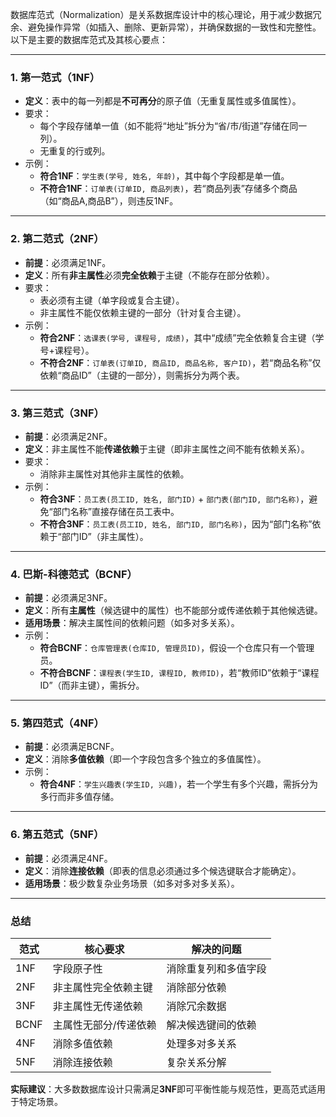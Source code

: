 数据库范式（Normalization）是关系数据库设计中的核心理论，用于减少数据冗余、避免操作异常（如插入、删除、更新异常），并确保数据的一致性和完整性。以下是主要的数据库范式及其核心要点：

------

### **1. 第一范式（1NF）**

- **定义**：表中的每一列都是**不可再分**的原子值（无重复属性或多值属性）。
- 要求：
  - 每个字段存储单一值（如不能将“地址”拆分为“省/市/街道”存储在同一列）。
  - 无重复的行或列。
- 示例：
  - **符合1NF**：`学生表(学号, 姓名, 年龄)`，其中每个字段都是单一值。
  - **不符合1NF**：`订单表(订单ID, 商品列表)`，若“商品列表”存储多个商品（如“商品A,商品B”），则违反1NF。

------

### **2. 第二范式（2NF）**

- **前提**：必须满足1NF。
- **定义**：所有**非主属性**必须**完全依赖**于主键（不能存在部分依赖）。
- 要求：
  - 表必须有主键（单字段或复合主键）。
  - 非主属性不能仅依赖主键的一部分（针对复合主键）。
- 示例：
  - **符合2NF**：`选课表(学号, 课程号, 成绩)`，其中“成绩”完全依赖复合主键（学号+课程号）。
  - **不符合2NF**：`订单表(订单ID, 商品ID, 商品名称, 客户ID)`，若“商品名称”仅依赖“商品ID”（主键的一部分），则需拆分为两个表。

------

### **3. 第三范式（3NF）**

- **前提**：必须满足2NF。
- **定义**：非主属性不能**传递依赖**于主键（即非主属性之间不能有依赖关系）。
- 要求：
  - 消除非主属性对其他非主属性的依赖。
- 示例：
  - **符合3NF**：`员工表(员工ID, 姓名, 部门ID)` + `部门表(部门ID, 部门名称)`，避免“部门名称”直接存储在员工表中。
  - **不符合3NF**：`员工表(员工ID, 姓名, 部门ID, 部门名称)`，因为“部门名称”依赖于“部门ID”（非主属性）。

------

### **4. 巴斯-科德范式（BCNF）**

- **前提**：必须满足3NF。
- **定义**：所有**主属性**（候选键中的属性）也不能部分或传递依赖于其他候选键。
- **适用场景**：解决主属性间的依赖问题（如多对多关系）。
- 示例：
  - **符合BCNF**：`仓库管理表(仓库ID, 管理员ID)`，假设一个仓库只有一个管理员。
  - **不符合BCNF**：`课程表(学生ID, 课程ID, 教师ID)`，若“教师ID”依赖于“课程ID”（而非主键），需拆分。

------

### **5. 第四范式（4NF）**

- **前提**：必须满足BCNF。
- **定义**：消除**多值依赖**（即一个字段包含多个独立的多值属性）。
- 示例：
  - **符合4NF**：`学生兴趣表(学生ID, 兴趣)`，若一个学生有多个兴趣，需拆分为多行而非多值存储。

------

### **6. 第五范式（5NF）**

- **前提**：必须满足4NF。
- **定义**：消除**连接依赖**（即表的信息必须通过多个候选键联合才能确定）。
- **适用场景**：极少数复杂业务场景（如多对多对多关系）。

------

### **总结**

| **范式** | **核心要求**          | **解决的问题**       |
| -------- | --------------------- | -------------------- |
| 1NF      | 字段原子性            | 消除重复列和多值字段 |
| 2NF      | 非主属性完全依赖主键  | 消除部分依赖         |
| 3NF      | 非主属性无传递依赖    | 消除冗余数据         |
| BCNF     | 主属性无部分/传递依赖 | 解决候选键间的依赖   |
| 4NF      | 消除多值依赖          | 处理多对多关系       |
| 5NF      | 消除连接依赖          | 复杂关系分解         |

**实际建议**：大多数数据库设计只需满足**3NF**即可平衡性能与规范性，更高范式适用于特定场景。